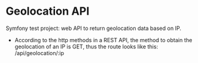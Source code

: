 # Geolocation API

Symfony test project: web API to return geolocation data based on IP.


- According to the http methods in a REST API, the method to obtain the geolocation of an IP is GET, thus the route looks like this: /api/geolocation/:ip
